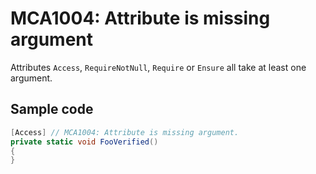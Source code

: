 # MCA1004: Attribute is missing argument

Attributes `Access`, `RequireNotNull`, `Require` or `Ensure` all take at least one argument.

## Sample code

```cs
[Access] // MCA1004: Attribute is missing argument.
private static void FooVerified()
{
}
```
